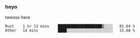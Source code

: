 ### heyo
tweoss here

<!--START_SECTION:waka-->

```text
Rust    1 hr 13 mins    ████████████████████▒░░░░   81.64 %
Other   14 mins         ████░░░░░░░░░░░░░░░░░░░░░   15.68 %
```

<!--END_SECTION:waka-->

<!--
**Tweoss/tweoss** is a ✨ _special_ ✨ repository because its `README.md` (this file) appears on your GitHub profile.

Here are some ideas to get you started:

- 🔭 I’m currently working on ...
- 🌱 I’m currently learning ...
- 👯 I’m looking to collaborate on ...
- 🤔 I’m looking for help with ...
- 💬 Ask me about ...
- 📫 How to reach me: ...
- 😄 Pronouns: ...
- ⚡ Fun fact: ...
-->
